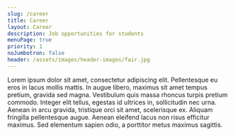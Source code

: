 ```yaml
---
slug: /career
title: Career
layout: Career
description: Job opportunities for students
menuPage: true
priority: 1
noJumbotron: false
header: /assets/images/header-images/fair.jpg
---
```

Lorem ipsum dolor sit amet, consectetur adipiscing elit.
Pellentesque eu eros in lacus mollis mattis. In augue
libero, maximus sit amet tempus pretium, gravida sed magna.
Vestibulum quis massa rhoncus turpis pretium commodo.
Integer elit tellus, egestas id ultrices in, sollicitudin
nec urna. Aenean in arcu gravida, tristique orci sit amet,
scelerisque ex. Aliquam fringilla pellentesque augue. Aenean
eleifend lacus non risus efficitur maximus. Sed elementum
sapien odio, a porttitor metus maximus sagittis.